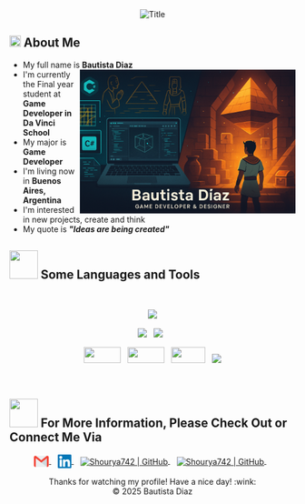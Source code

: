 <div align="center">
  <img src="https://readme-typing-svg.herokuapp.com?font=Merriweather+Daughter&color=%2767E8&size=50&center=true&vCenter=true&height=60&width=600&lines=Hi!+I'm+Bauti;Welcome+to+my+profile!" alt="Title"></img>
</div>

## <img src="https://raw.githubusercontent.com/nixin72/nixin72/master/wave.gif" width="20px" height="20px"></img> About Me

-  My full name is **Bautista Diaz** <img src="https://raw.githubusercontent.com/BautistaDiaz04/BautistaDiaz04/refs/heads/main/47c9f5f2-b81e-4142-826a-5f4d006615a5.png"  width="380" align="right"/>
-  I'm currently the Final year student at **Game Developer in Da Vinci School**
-  My major is **Game Developer**
-  I'm living now in **Buenos Aires, Argentina**
-  I'm interested in new projects, create and think 
-  My quote is **_"Ideas are being created"_**
## <img src="https://media2.giphy.com/media/QssGEmpkyEOhBCb7e1/giphy.gif?cid=ecf05e47a0n3gi1bfqntqmob8g9aid1oyj2wr3ds3mg700bl&rid=giphy.gif" width="50px" height="50px"> Some Languages and Tools

<br>

<p  align="center">

<img src="https://img.shields.io/badge/unity-%23000000.svg?style=for-the-badge&logo=unity&logoColor=white" height="100"/>
  </p>
  
<p  align="center">

 


  </p>
  <p  align="center">

<img src="https://img.shields.io/badge/c%23-%23239120.svg?style=for-the-badge&logo=csharp&logoColor=white" height="25"/>
  &nbsp;
<img src="https://img.shields.io/badge/github-%23121011.svg?style=for-the-badge&logo=github&logoColor=white" height="25"/>
  &nbsp;
  
 <p  align="center">

<img src="https://1000marcas.net/wp-content/uploads/2021/06/ZBrush-Logo.jpg" height="28" width="65">
  &nbsp;

<img src="https://i.servimg.com/u/f11/18/18/55/83/autode10.jpg" height="28" width="65">
&nbsp;
  
  <img src="https://uxwing.com/wp-content/themes/uxwing/download/brands-and-social-media/adobe-substance-3d-painter-icon.png" height="28"  width="60">
&nbsp;
  
<img src="https://img.shields.io/badge/Visual_Studio_Code-0078D4?style=for-the-badge&logo=visual%20studio%20code&logoColor=white" height="25">
</p>
<p align="center">


</p>
<br>

## <img src='https://raw.githubusercontent.com/ShahriarShafin/ShahriarShafin/main/Assets/handshake.gif' width="50px" height="50px"> For More Information, Please Check Out or Connect Me Via

<p align="center">
  <a href="bautistadiaz93@gmail.com" >
    <img align="center" alt="Shourya742 | Gmail" width="26px" src="https://github.com/SatYu26/SatYu26/blob/master/Assets/Gmail.svg" />
  </a> &nbsp;&nbsp;
  
  <a href="https://www.linkedin.com/in/d%C3%ADaz-bautista-0a2282213/" target="_blank">
    <img align="center" alt="Shourya742 | Linkedin" width="24px" src="https://github.com/SatYu26/SatYu26/blob/master/Assets/Linkedin.svg" />
  </a> &nbsp;&nbsp;
  
  <a href="https://github.com/BautistaDiaz04" target="_blank">
    <img align="center" alt="Shourya742 | GitHub" width="26px" src="https://upload.wikimedia.org/wikipedia/commons/thumb/a/ae/Github-desktop-logo-symbol.svg/1024px-Github-desktop-logo-symbol.svg.png" />
  </a> &nbsp;&nbsp;
 
   <a href="https://www.instagram.com/bautidiaz1/?next=%2F" target="_blank">
    <img align="center" alt="Shourya742 | GitHub" width="26px" src="https://upload.wikimedia.org/wikipedia/commons/thumb/9/95/Instagram_logo_2022.svg/2048px-Instagram_logo_2022.svg.png" />
  </a> &nbsp;&nbsp;
<p>

<div align="center">
   Thanks for watching my profile! Have a nice day! :wink: <br/>
  &copy; 2025 Bautista Diaz
</div>
